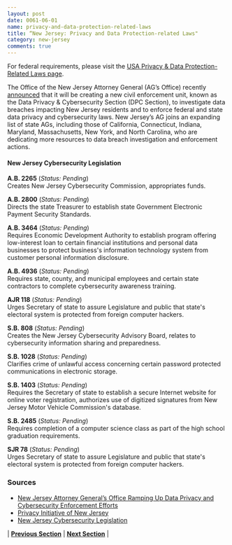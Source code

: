 ```yaml
---
layout: post
date: 0061-06-01
name: privacy-and-data-protection-related-laws
title: “New Jersey: Privacy and Data Protection-related Laws"
category: new-jersey
comments: true
---
```


For federal requirements, please visit the [USA Privacy & Data Protection-Related Laws page](https://neo-project.github.io/global-blockchain-compliance-hub//united-states-of-america/USA-privacy-and-data-protection.html). 
 
The Office of the New Jersey Attorney General (AG’s Office) recently [announced](http://nj.gov/oag/newsreleases18/pr20180507b.html) that it will be creating a new civil enforcement unit, known as the Data Privacy & Cybersecurity Section (DPC Section), to investigate data breaches impacting New Jersey residents and to enforce federal and state data privacy and cybersecurity laws. New Jersey’s AG joins an expanding list of state AGs, including those of California, Connecticut, Indiana, Maryland, Massachusetts, New York, and North Carolina, who are dedicating more resources to data breach investigation and enforcement actions.
 
#### New Jersey Cybersecurity Legislation
 
**A.B. 2265** (*Status: Pending*)         
Creates New Jersey Cybersecurity Commission, appropriates funds.
 
**A.B. 2800** (*Status: Pending*)                    
Directs the state Treasurer to establish state Government Electronic Payment Security Standards.
 
**A.B. 3464** (*Status: Pending*)           
Requires Economic Development Authority to establish program offering low-interest loan to certain financial institutions and personal data businesses to protect business's information technology system from customer personal information disclosure.
 
**A.B. 4936** (*Status: Pending*)  
Requires state, county, and municipal employees and certain state contractors to complete cybersecurity awareness training.
 
**AJR 118** (*Status: Pending*)           
Urges Secretary of state to assure Legislature and public that state's electoral system is protected from foreign computer hackers.
 
**S.B. 808** (*Status: Pending*)                   
Creates the New Jersey Cybersecurity Advisory Board, relates to cybersecurity information sharing and preparedness.
 
**S.B. 1028** (*Status: Pending*)                     
Clarifies crime of unlawful access concerning certain password protected communications in electronic storage.
 
**S.B. 1403** (*Status: Pending*)                   
Requires the Secretary of state to establish a secure Internet website for online voter registration, authorizes use of digitized signatures from New Jersey Motor Vehicle Commission's database.
 
**S.B. 2485** (*Status: Pending*)          
Requires completion of a computer science class as part of the high school graduation requirements.
 
**SJR  78** (*Status: Pending*)          
Urges Secretary of state to assure Legislature and public that state's electoral system is protected from foreign computer hackers.
 
### Sources
- [New Jersey Attorney General’s Office Ramping Up Data Privacy and Cybersecurity Enforcement Efforts](https://www.dataprivacymonitor.com/state-legislation/new-jersey-attorney-generals-office-ramping-up-data-privacy-and-cybersecurity-enforcement-efforts/)
- [Privacy Initiative of New Jersey](http://privacyinitiativeofnj.org/feature/laws/)
- [New Jersey Cybersecurity Legislation](http://www.ncsl.org/research/telecommunications-and-information-technology/cybersecurity-legislation-2017.aspx)


| **[Previous Section](https://neo-project.github.io/global-blockchain-compliance-hub//new-jersey/new-jersey-securities-related-laws.html)** | **[Next Section](https://neo-project.github.io/global-blockchain-compliance-hub//new-jersey/new-jersey-final-liability.html)** |
